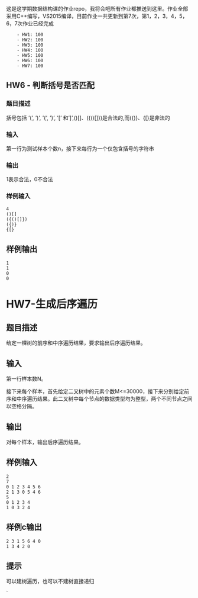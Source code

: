 这是这学期数据结构课的作业repo，我将会吧所有作业都推送到这里。作业全部采用C++编写，VS2015编译，目前作业一共更新到第7次，第1，2，3，4，5，6，7次作业已经完成
~~~
	- HW1: 100
	- HW2: 100
	- HW3: 100
	- HW4: 100
	- HW5: 100
	- HW6: 100
	- HW7: 100
~~~

## HW6 - 判断括号是否匹配
### 题目描述
括号包括 ’(’, ’)’, ’{’, ’}’, ’[’ 和’]’,()[]、({()[]})是合法的,而({)}、{[}是非法的
### 输入
第一行为测试样本个数n，接下来每行为一个仅包含括号的字符串
### 输出
1表示合法，0不合法
### 样例输入
~~~
4
()[]
({()[]})
({)}
{[}
~~~
## 样例输出
~~~
1
1
0
0
~~~

# HW7-生成后序遍历
## 题目描述
给定一棵树的前序和中序遍历结果，要求输出后序遍历结果。
## 输入
第一行样本数N。

接下来每个样本，首先给定二叉树中的元素个数M<=30000，接下来分别给定前序和中序遍历结果。此二叉树中每个节点的数据类型均为整型，两个不同节点之间以空格分隔。
## 输出
对每个样本，输出后序遍历结果。
## 样例输入
~~~
2
7
0 1 2 3 4 5 6 
2 1 3 0 5 4 6 
5
0 1 2 3 4 
1 0 3 2 4 
~~~
## 样例c输出
~~~
2 3 1 5 6 4 0 
1 3 4 2 0 
~~~
## 提示
可以建树遍历，也可以不建树直接递归

`
